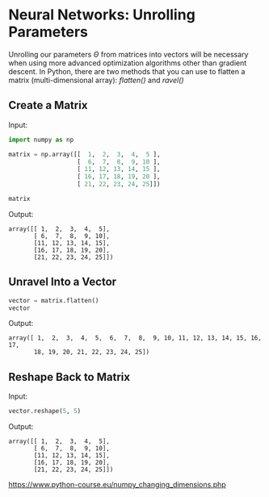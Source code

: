 # Neural Networks: Unrolling Parameters

Unrolling our parameters $\Theta$ from matrices into vectors will be necessary when using more advanced optimization algorithms other than gradient descent. In Python, there are two methods that you can use to flatten a matrix (multi-dimensional array): *flatten()* and *ravel()*

## Create a Matrix

Input:

```python
import numpy as np

matrix = np.array([[  1,  2,  3,  4,  5 ],
                   [  6,  7,  8,  9, 10 ],
                   [ 11, 12, 13, 14, 15 ],
                   [ 16, 17, 18, 19, 20 ],
                   [ 21, 22, 23, 24, 25]])

matrix
```

Output:

```\
array([[ 1,  2,  3,  4,  5],
       [ 6,  7,  8,  9, 10],
       [11, 12, 13, 14, 15],
       [16, 17, 18, 19, 20],
       [21, 22, 23, 24, 25]])
```

## Unravel Into a Vector

```python
vector = matrix.flatten()
vector
```

Output:

```
array([ 1,  2,  3,  4,  5,  6,  7,  8,  9, 10, 11, 12, 13, 14, 15, 16, 17,
       18, 19, 20, 21, 22, 23, 24, 25])
```

## Reshape Back to Matrix

Input:

```python
vector.reshape(5, 5)
```

Output:

```
array([[ 1,  2,  3,  4,  5],
       [ 6,  7,  8,  9, 10],
       [11, 12, 13, 14, 15],
       [16, 17, 18, 19, 20],
       [21, 22, 23, 24, 25]])
```



https://www.python-course.eu/numpy_changing_dimensions.php

